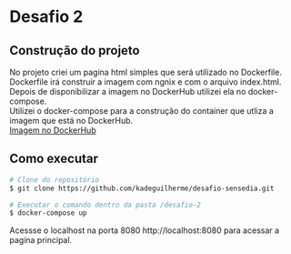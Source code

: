 # Desafio 2

## Construção do projeto
No projeto criei um pagina html simples que será utilizado no Dockerfile.<br>
Dockerfile irá construir a imagem com ngnix e com o arquivo index.html.<br>
Depois de disponibilizar a imagem no DockerHub utilizei ela no docker-compose.<br>
Utilizei o docker-compose para a construção do container que utliza a imagem que está no DockerHub.<br>
[Imagem no DockerHub](https://hub.docker.com/repository/docker/kadeguilherme/desafio-2)

## Como executar
 ```bash
# Clone do repositório
$ git clone https://github.com/kadeguilherme/desafio-sensedia.git

# Executar o comando dentro da pasta /desafio-2 
$ docker-compose up
```
 Acessse o localhost na porta 8080 http://localhost:8080 para acessar a pagina principal.
